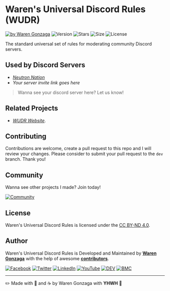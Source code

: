# Waren's Universal Discord Rules (WUDR)

[![by Waren Gonzaga](https://img.shields.io/badge/by-Waren%20Gonzaga-blue.svg?longCache=true&style=flat-square)](https://bmc.xyz/warengonzaga) ![Version](https://img.shields.io/github/release/warengonzaga/waren-universal-discord-rules.svg?style=flat-square) ![Stars](https://img.shields.io/github/stars/warengonzaga/waren-universal-discord-rules.svg?style=flat-square) ![Size](https://img.shields.io/github/repo-size/warengonzaga/waren-universal-discord-rules?color=green&style=flat-square) ![License](https://img.shields.io/badge/license-CC%20BY--ND%204.0-orange.svg?longCache=true&style=flat-square)

The standard universal set of rules for moderating community Discord servers.

## Used by Discord Servers

- _[Neutron Nation](https://wrngnz.ga/discord)_
- _Your server invite link goes here_

> Wanna see your discord server here? Let us know!

## Related Projects

- _[WUDR Website](https://github.com/warengonzaga/wudr-site)_.

## Contributing

Contributions are welcome, create a pull request to this repo and I will review your changes. Please consider to submit your pull request to the ```dev``` branch. Thank you!

## Community

Wanna see other projects I made? Join today!

[![Community](https://discordapp.com/api/guilds/659684980137656340/widget.png?style=banner3)](https://wrngnz.ga/discord)

## License

Waren's Universal Discord Rules is licensed under the [CC BY-ND 4.0](https://creativecommons.org/licenses/by-nd/4.0/legalcode).

## Author

Waren's Universal Discord Rules is Developed and Maintained by **[Waren Gonzaga](https://github.com/warengonzaga)** with the help of awesome **[contributors](https://github.com/warengonzaga/waren-universal-discord-rules/graphs/contributors)**.

[![Facebook](https://img.shields.io/badge/Facebook-%231877F2.svg?&style=flat-square&logo=facebook&logoColor=white)](https://facebook.com/warengonzagaofficial) [![Twitter](https://img.shields.io/badge/Twitter-%231DA1F2.svg?&style=flat-square&logo=twitter&logoColor=white)](https://twitter.com/warengonzaga) [![LinkedIn](https://img.shields.io/badge/LinkedIn-%230077B5.svg?&style=flat-square&logo=linkedin&logoColor=white)](https://linkedin.com/in/warengonzagaofficial) [![YouTube](https://img.shields.io/badge/YouTube-%23FF0000.svg?&style=flat-square&logo=youtube&logoColor=white)](https://youtube.com/warengonzaga) [![DEV](https://img.shields.io/badge/DEV-%23000000.svg?&style=flat-square&logo=dev.to&logoColor=white)](https://dev.to/warengonzaga) [![BMC](https://img.shields.io/badge/Buy%20Me%20a%20Coffee-%23FFDD00.svg?&style=flat-square&logo=buy-me-a-coffee&logoColor=black)](https://dev.to/warengonzaga)

---

✏️ Made with 💖 and ☕ by Waren Gonzaga with **YHWH** :pray:
